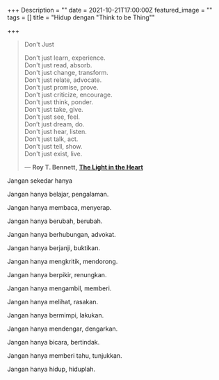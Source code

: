 +++
Description = ""
date = 2021-10-21T17:00:00Z
featured_image = ""
tags = []
title = "Hidup dengan \"Think to be Thing\""

+++
> Don't Just
>
> Don't just learn, experience.  
> Don't just read, absorb.  
> Don't just change, transform.  
> Don't just relate, advocate.  
> Don't just promise, prove.  
> Don't just criticize, encourage.  
> Don't just think, ponder.  
> Don't just take, give.  
> Don't just see, feel.  
> Don’t just dream, do.  
> Don't just hear, listen.  
> Don't just talk, act.  
> Don't just tell, show.  
> Don't just exist, live.
>
> ― **Roy T. Bennett,** [**The Light in the Heart**](https://www.goodreads.com/work/quotes/49604402)

Jangan sekedar hanya 

Jangan hanya belajar, pengalaman.

Jangan hanya membaca, menyerap.

Jangan hanya berubah, berubah.

Jangan hanya berhubungan, advokat.

Jangan hanya berjanji, buktikan.

Jangan hanya mengkritik, mendorong.

Jangan hanya berpikir, renungkan.

Jangan hanya mengambil, memberi.

Jangan hanya melihat, rasakan.

Jangan hanya bermimpi, lakukan.

Jangan hanya mendengar, dengarkan.

Jangan hanya bicara, bertindak.

Jangan hanya memberi tahu, tunjukkan.

Jangan hanya hidup, hiduplah.